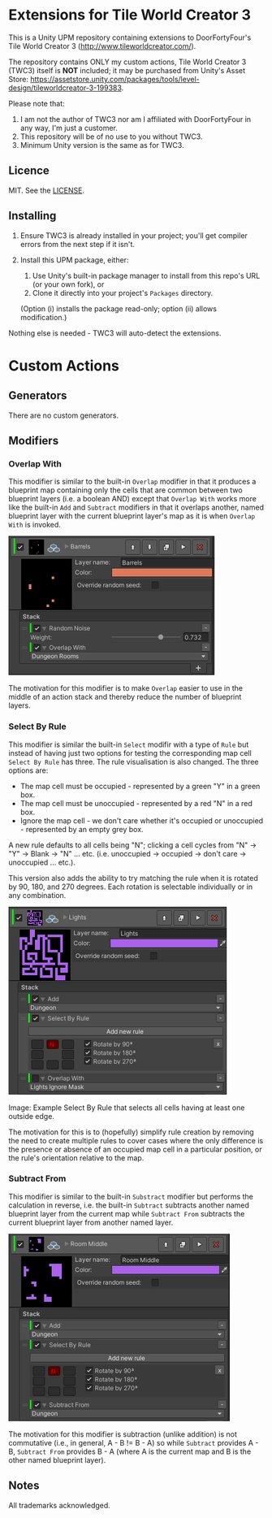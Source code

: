 # Extensions for Tile World Creator 3

This is a Unity UPM repository containing extensions to DoorFortyFour's Tile World Creator 3
(http://www.tileworldcreator.com/).

The repository contains ONLY my custom actions, Tile World Creator 3 (TWC3) itself
is **NOT** included; it may be purchased from Unity's Asset Store:
https://assetstore.unity.com/packages/tools/level-design/tileworldcreator-3-199383.

Please note that:

1. I am not the author of TWC3 nor am I affiliated with DoorFortyFour in any way, I'm just a customer.
2. This repository will be of no use to you without TWC3.
3. Minimum Unity version is the same as for TWC3.


## Licence

MIT.  See the [LICENSE](LICENSE).


## Installing

1. Ensure TWC3 is already installed in your project; you'll get compiler errors from the next step
   if it isn't.
2. Install this UPM package, either:

   1. Use Unity's built-in package manager to install from this repo's URL (or your own fork), or
   2. Clone it directly into your project's `Packages` directory.

   (Option (i) installs the package read-only; option (ii) allows modification.)

Nothing else is needed - TWC3 will auto-detect the extensions.


# Custom Actions

## Generators

There are no custom generators.


## Modifiers

### Overlap With

This modifier is similar to the built-in `Overlap` modifier in that it produces a blueprint map
containing only the cells that are common between two blueprint layers (i.e. a boolean AND) except
that `Overlap With` works more like the built-in `Add` and `Subtract` modifiers in that it
overlaps another, named blueprint layer with the current blueprint layer's map as it is when
`Overlap With` is invoked.

![Image: Example using Overlap With](./Docs%20Images/Overlap%20With.png)

The motivation for this modifier is to make `Overlap` easier to use in the middle of an action stack and
thereby reduce the number of blueprint layers.

### Select By Rule

This modifier is similar the built-in `Select` modifir with a type of `Rule` but instead of having just
two options for testing the corresponding map cell `Select By Rule` has three.  The rule visualisation
is also changed.  The three options are:

* The map cell must be occupied - represented by a green "Y" in a green box.
* The map cell must be unoccupied - represented by a red "N" in a red box.
* Ignore the map cell - we don't care whether it's occupied or unoccupied - represented by an empty
  grey box.

A new rule defaults to all cells being "N"; clicking a cell cycles from "N" -> "Y" -> Blank -> "N"
... etc. (i.e. unoccupied -> occupied -> don't care -> unoccupied ... etc.).

This version also adds the ability to try matching the rule when it is rotated by 90, 180, and 270
degrees.  Each rotation is selectable individually or in any combination.

![Image: Example Select By Rule that selects all cells having at least one outside edge.](./Docs%20Images/Select%20By%20Rule.png)

Image: Example Select By Rule that selects all cells having at least one outside edge.

The motivation for this is to (hopefully) simplify rule creation by removing the need to create 
multiple rules to cover cases where the only difference is the presence or absence of an occupied
map cell in a particular position, or the rule's orientation relative to the map.

### Subtract From

This modifier is similar to the built-in `Substract` modifier but performs the calculation in reverse,
i.e. the built-in `Subtract` subtracts another named blueprint layer from the current map while 
`Subtract From` subtracts the current blueprint layer from another named layer.

![Image: Example Select By Rule that selects all cells having at least one outside edge.](./Docs%20Images/Subtract%20From.png)

The motivation for this modifier is subtraction (unlike addition) is not commutative (i.e., in general,
A - B != B - A) so while `Subtract` provides A - B, `Subtract From` provides B - A (where A is the current
map and B is the other named blueprint layer).

## Notes

All trademarks acknowledged.
